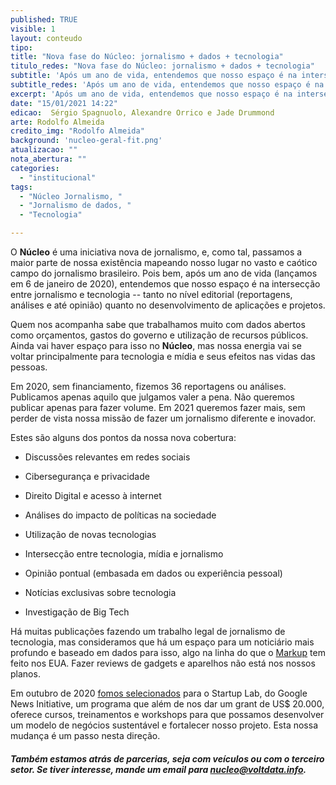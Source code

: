```yaml
---
published: TRUE
visible: 1
layout: conteudo
tipo:
title: "Nova fase do Núcleo: jornalismo + dados + tecnologia"
titulo_redes: "Nova fase do Núcleo: jornalismo + dados + tecnologia"
subtitle: 'Após um ano de vida, entendemos que nosso espaço é na intersecção entre jornalismo e tecnologia.'
subtitle_redes: 'Após um ano de vida, entendemos que nosso espaço é na intersecção entre jornalismo e tecnologia.'
excerpt: 'Após um ano de vida, entendemos que nosso espaço é na intersecção entre jornalismo e tecnologia.'
date: "15/01/2021 14:22"
edicao:  Sérgio Spagnuolo, Alexandre Orrico e Jade Drummond
arte: Rodolfo Almeida
credito_img: "Rodolfo Almeida"
background: 'nucleo-geral-fit.png'
atualizacao: ""
nota_abertura: ""
categories:
  - "institucional"
tags:
  - "Núcleo Jornalismo, "
  - "Jornalismo de dados, "
  - "Tecnologia"

---
```


O **Núcleo** é uma iniciativa nova de jornalismo, e, como tal, passamos a maior parte de nossa existência mapeando nosso lugar no vasto e caótico campo do jornalismo brasileiro. Pois bem, após um ano de vida (lançamos em 6 de janeiro de 2020), entendemos que nosso espaço é na intersecção entre jornalismo e tecnologia -- tanto no nível editorial (reportagens, análises e até opinião) quanto no desenvolvimento de aplicações e projetos.

Quem nos acompanha sabe que trabalhamos muito com dados abertos como orçamentos, gastos do governo e utilização de recursos públicos. Ainda vai haver espaço para isso no **Núcleo**, mas nossa energia vai se voltar principalmente para tecnologia e mídia e seus efeitos nas vidas das pessoas.

Em 2020, sem financiamento, fizemos 36 reportagens ou análises. Publicamos apenas aquilo que julgamos valer a pena. Não queremos publicar apenas para fazer volume. Em 2021 queremos fazer mais, sem perder de vista nossa missão de fazer um jornalismo diferente e inovador.

Estes são alguns dos pontos da nossa nova cobertura:

-   Discussões relevantes em redes sociais

-   Cibersegurança e privacidade

-   Direito Digital e acesso à internet

-   Análises do impacto de políticas na sociedade

-   Utilização de novas tecnologias

-   Intersecção entre tecnologia, mídia e jornalismo

-   Opinião pontual (embasada em dados ou experiência pessoal)

-   Notícias exclusivas sobre tecnologia

-   Investigação de Big Tech

Há muitas publicações fazendo um trabalho legal de jornalismo de tecnologia, mas consideramos que há um espaço para um noticiário mais profundo e baseado em dados para isso, algo na linha do que o [Markup](https://themarkup.org/) tem feito nos EUA. Fazer reviews de gadgets e aparelhos não está nos nossos planos.

Em outubro de 2020 [fomos selecionados](https://nucleo.jor.br/institucional/2020-10-29-anuncio-nucleo-google) para o Startup Lab, do Google News Initiative, um programa que além de nos dar um grant de US$ 20.000, oferece cursos, treinamentos e workshops para que possamos desenvolver um modelo de negócios sustentável e fortalecer nosso projeto. Esta nossa mudança é um passo nesta direção.

##### Também estamos atrás de parcerias, seja com veículos ou com o terceiro setor. Se tiver interesse, mande um email para [nucleo@voltdata.info](mailto:nucleo@voltdata.info).
